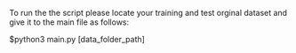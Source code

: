 To run the the script please locate your training and test orginal dataset and give it to the main file as follows:

$python3 main.py [data_folder_path]